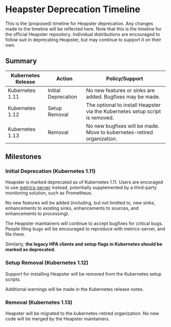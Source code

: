 # Heapster Deprecation Timeline

This is the (proposed) timeline for Heapster deprecation.  Any changes
made to the timeline will be reflected here.  Note that this is the
timeline for the official Heapster repository.  Individual distributions
are encouraged to follow suit in deprecating Heapster, but may continue to
support it on their own.

## Summary

| Kubernetes Release  | Action              | Policy/Support                                                                   |
|---------------------|---------------------|----------------------------------------------------------------------------------|
| Kubernetes 1.11     | Initial Deprecation | No new features or sinks are added.  Bugfixes may be made.                       |
| Kubernetes 1.12     | Setup Removal       | The optional to install Heapster via the Kubernetes setup script is removed.     |
| Kubernetes 1.13     | Removal             | No new bugfixes will be made.  Move to kubernetes-retired organization.          |

## Milestones

### Initial Deprecation (Kubernetes 1.11)

Heapster is marked deprecated as of Kubernetes 1.11.  Users are encoraged
to use
[metrics-server](https://github.com/kubernetes-incubator/metrics-server)
instead, potentially supplemented by a third-party monitoring solution,
such as Prometheus.

No new features will be added (including, but not limitted to, new sinks,
enhancements to existing sinks, enhancements to sources, and enhancements
to processing).

The Heapster maintainers will continue to accept bugfixes for critical
bugs.  People filing bugs will be encouraged to reproduce with
metrics-server, and file there.

Similarly, **the legacy HPA clients and setup flags in Kubernetes should
be marked as deprecated.**

### Setup Removal (Kubernetes 1.12)

Support for installing Heapster will be removed from the Kubernetes setup
scripts.

Additional warnings will be made in the Kubernetes release notes.

### Removal (Kubernetes 1.13)

Heapster will be migrated to the kubernetes-retired organization.  No new
code will be merged by the Heapster maintainers.
